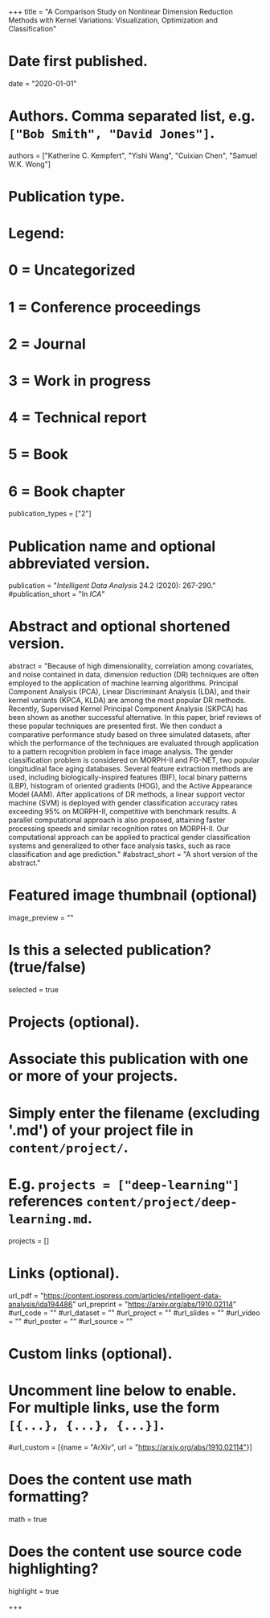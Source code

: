 +++
title = "A Comparison Study on Nonlinear Dimension Reduction Methods with Kernel Variations: Visualization, Optimization and Classification"

# Date first published.
date = "2020-01-01"

# Authors. Comma separated list, e.g. `["Bob Smith", "David Jones"]`.

authors = ["Katherine C. Kempfert", "Yishi Wang", "Cuixian Chen", "Samuel W.K. Wong"]

# Publication type.
# Legend:
# 0 = Uncategorized
# 1 = Conference proceedings
# 2 = Journal
# 3 = Work in progress
# 4 = Technical report
# 5 = Book
# 6 = Book chapter
publication_types = ["2"]

# Publication name and optional abbreviated version.
publication = "*Intelligent Data Analysis* 24.2 (2020): 267-290."
#publication_short = "In *ICA*"

# Abstract and optional shortened version.
abstract = "Because of high dimensionality, correlation among covariates, and noise contained in data, dimension reduction (DR) techniques are often employed to the application of machine learning algorithms. Principal Component Analysis (PCA), Linear Discriminant Analysis (LDA), and their kernel variants (KPCA, KLDA) are among the most popular DR methods. Recently, Supervised Kernel Principal Component Analysis (SKPCA) has been shown as another successful alternative. In this paper, brief reviews of these popular techniques are presented first. We then conduct a comparative performance study based on three simulated datasets, after which the performance of the techniques are evaluated through application to a pattern recognition problem in face image analysis. The gender classification problem is considered on MORPH-II and FG-NET, two popular longitudinal face aging databases. Several feature extraction methods are used, including biologically-inspired features (BIF), local binary patterns (LBP), histogram of oriented gradients (HOG), and the Active Appearance Model (AAM). After applications of DR methods, a linear support vector machine (SVM) is deployed with gender classification accuracy rates exceeding 95% on MORPH-II, competitive with benchmark results. A parallel computational approach is also proposed, attaining faster processing speeds and similar recognition rates on MORPH-II. Our computational approach can be applied to practical gender classification systems and generalized to other face analysis tasks, such as race classification and age prediction."
#abstract_short = "A short version of the abstract."

# Featured image thumbnail (optional)
image_preview = ""

# Is this a selected publication? (true/false)
selected = true

# Projects (optional).
#   Associate this publication with one or more of your projects.
#   Simply enter the filename (excluding '.md') of your project file in `content/project/`.
#   E.g. `projects = ["deep-learning"]` references `content/project/deep-learning.md`.
projects = []

# Links (optional).
url_pdf = "https://content.iospress.com/articles/intelligent-data-analysis/ida194486"
url_preprint = "https://arxiv.org/abs/1910.02114"
#url_code = ""
#url_dataset = ""
#url_project = ""
#url_slides = ""
#url_video = ""
#url_poster = ""
#url_source = ""

# Custom links (optional).
#   Uncomment line below to enable. For multiple links, use the form `[{...}, {...}, {...}]`.
#url_custom = [{name = "ArXiv", url = "https://arxiv.org/abs/1910.02114"}]

# Does the content use math formatting?
math = true

# Does the content use source code highlighting?
highlight = true


+++
